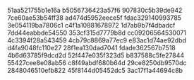 51aa521755b1e16a
b5056736423a57f6
907830c5b39de942
7ce60ae53b54ff38
ad474d5952eece5f
fdac329140993785
3e054119ba7806c1
c4f1a10881678972
1d7ab9b7f4dbadcf
7dd44eabbde54550
353cf315d7779b8d
cc09206564530071
4c3394f28a543459
4cb79c8869a77ec9
e83ac1d74ae92dbd
d4fa9048fc110e27
28f1ea130dad7041
fdade362567b7518
4b6d63785f9dcd2d
52f447e035f323d5
b837588c5fe27844
55427cee8e08ab56
c8f49abdf680b64d
29ce8250db9570dc
2848046510efb822
45f8144d05452dc5
3ac17f1a44694c8b
